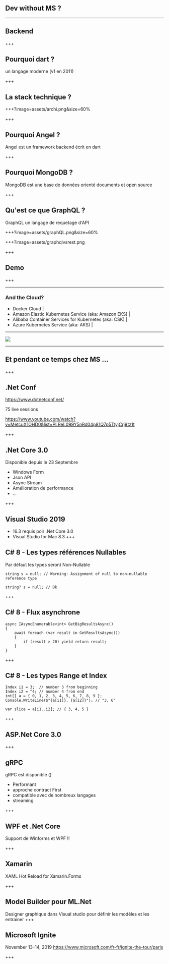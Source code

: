 ## Dev without MS ? 

---
## Backend

+++
## Pourquoi dart ? 

un langage moderne (v1 en 2011)

+++
## La stack technique ? 

+++?image=assets/archi.png&size=60%

+++

## Pourquoi Angel ? 

Angel est un framework backend écrit en dart

+++

## Pourquoi MongoDB ? 

MongoDB est une base de données orienté documents et open source

+++

## Qu'est ce que GraphQL ? 

GraphQL un langage de requetage d'API

+++?image=assets/graphQL.png&size=60%

+++?image=assets/graphqlvsrest.png

+++

## Demo

+++




---

### And the Cloud? 

- Docker Cloud |
- Amazon Elastic Kubernetes Service (aka: Amazon EKS) |
- Alibaba Container Services for Kubernetes (aka: CSK) |
- Azure Kubernetes Service (aka: AKS) | 

---

<img src="assets/Unitag_QRCode_1537289038135.png" class="qr_code">

--- 

## Et pendant ce temps chez MS ...

+++

## .Net Conf

https://www.dotnetconf.net/

75 live sessions

https://www.youtube.com/watch?v=MetcuX1OHD0&list=PLReL099Y5nRd04p81Q7p5TtyjCrj9tz1t

+++

## .Net Core 3.0

Disponible depuis le 23 Septembre
* Windows Form 
* Json API
* Async Stream
* Amélioration de performance
* ...

+++

## Visual Studio 2019
* 16.3 requis poir .Net Core 3.0
* Visual Studio for Mac 8.3
+++

## C# 8 - Les types références Nullables
Par défaut les types seront Non-Nullable
````
string s = null; // Warning: Assignment of null to non-nullable reference type
````

````
string? s = null; // Ok
````

+++

## C# 8 - Flux asynchrone

````
async IAsyncEnumerable<int> GetBigResultsAsync() 
{ 
    await foreach (var result in GetResultsAsync()) 
    { 
        if (result > 20) yield return result;  
    } 
}
````
+++

## C# 8 - Les types Range et Index

````
Index i1 = 3;  // number 3 from beginning 
Index i2 = ^4; // number 4 from end 
int[] a = { 0, 1, 2, 3, 4, 5, 6, 7, 8, 9 }; 
Console.WriteLine($"{a[i1]}, {a[i2]}"); // "3, 6"
````
````
var slice = a[i1..i2]; // { 3, 4, 5 }
````
+++

## ASP.Net Core 3.0


+++

## gRPC

gRPC est disponible ()

* Performant
* approche contract First
* compatible avec de nombreux langages
* streaming

+++

## WPF et .Net Core

Support de Winforms et WPF !!

+++

## Xamarin
XAML Hot Reload for Xamarin.Forms

+++
## Model Builder pour ML.Net
Designer graphique dans Visual studio pour définir les modèles et les entrainer
+++

## Microsoft Ignite
November 13–14, 2019
https://www.microsoft.com/fr-fr/ignite-the-tour/paris

+++
